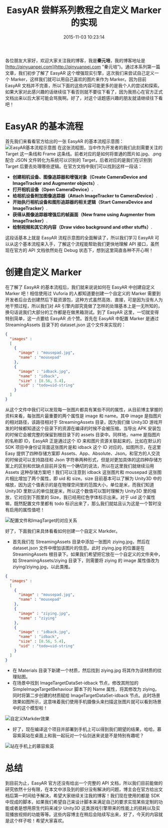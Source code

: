 ﻿---
description: 本文介绍了使用 EasyAR 增强现实引擎创建自定义 Marker 的过程。首先解释了 EasyAR 的基本流程，包括创建相机设备、图像追踪器和处理帧画面等步骤。然后详细说明了在
  EasyAR 中如何配置自定义 Marker，通过修改 dataset.json 文件并在 Unity3D 中设置相关属性实现自定义 Marker 的创建。最后展示了如何在场景中使用自定义
  Marker 并部署到手机上，实现AR效果。文章指出EasyAR官方API文档仍不完善，但作者将持续关注并解决相关问题，同时暗示将在未来写出更多关于自定义脚本和功能的内容。
slug: 1156673678
abbrlink: 1156673678
categories:
- Unity3D
date: 2015-11-03 10:23:14
tags:
- 增强现实
- AR
- Unity3D
- 教程
title: EasyAR 尝鲜系列教程之自定义 Marker 的实现
---

各位朋友大家好，欢迎大家关注我的博客，我是**秦元培**，我的博客地址是[http://qinyuanpei.com](http://qinyuanpei.com "秦元培")。通过本系列第一篇文章，我们初步了解了 EasyAR 这个增强现实引擎，这次我们来尝试自己定义一个 Marker，这样我们就可以用自己喜欢的图片来作为 Marker。因为目前 EasyAR 文档并不完善，所以下面的这些内容可能更多的是我个人的尝试和探索。如果大家对此感兴趣的话继续往下看否则就不要往下看了，因为我担心在官方正式文档出来以后大家可能会骂我啊。好了，对这个话题感兴趣的朋友就请继续往下看吧！

<!--more-->

# EasyAR 的基本流程
首先我们来看看官方给出的一张 EasyAR 的基本流程示意图：
![EasyAR基本流程示意图](https://ww1.sinaimg.cn/large/4c36074fly1fzix180mu7j20g0057dft.jpg)
在这张流程图，当中作为开发者的我们此刻需要关注的 Target 这一条线和 Frame 这条线。前者对应的是如何将普通的图片如.jpg、.png 配合 JSON 文件转化为系统可以识别的 Target，后者对应的是我们在识别到 Target 后要去处理哪些逻辑。在官方文档中我们可以找到这样一段话：
* **创建相机设备、图像追踪器和增强对象（Create CameraDevice and ImageTracker and Augmenter objects）**.
* **打开相机设备（Open CameraDevice）.**
* **给相机设备附加图像追踪器（Attach ImageTracker to CameraDevice）**.
* **开始执行相机设备和图形追踪器的相关逻辑（Start CameraDevice and ImageTracker）**.
* **获得从图像追踪器增强后的帧画面（New frame using Augmenter from ImageTracker）**.
* **绘制视频和其它的内容（Draw video background and other stuffs）**.

这段话基本上就是 EasyAR 流程示意图的全面解读了，所以我们学习 EasyAR 可以从这个基本流程来入手，了解这个流程能帮助我们更快地理解 API 接口，虽然现在官方的 API 文档依然处在 Debug 状态下，想到这里简直各种不开心啊！

# 创建自定义 Marker
在了解了 EasyAR 的基本流程后，我们就来说说如何在 EasyAR 中创建自定义 Marker 吧！相信使用过 Vuforia 的人都知道要创建一个自定义的 Marker 需要到开发者后台去创建然后下载资源包，这种方式虽然高效、直接，可是因为没有人为地干预过程，所以我们对 AR 引擎内部究竟做了怎样的处理基本上是一无所知的，换句话说我们大部分的工作都是在做黑箱测试。到了 EasyAR 这里，一切就变得特别简单，这一点要给 EasyAR 点个赞。首先在 EasyAR 中配置 Marker 是通过 StreamingAssets 目录下的 dataset.json 这个文件来实现的：
```json
{
  "images" :
  [
    {
      "image" : "mousepad.jpg",
      "name" : "mousepad"
    },
    {
      "image" : "idback.jpg",
      "name" : "idback",
      "size" : [8.56, 5.4],
      "uid" : "todo=uid-string"
    }
  ]
}
```
从这个文件中我们可以发现每一张图片都具有某些不同的属性，从目前博主掌握的资料来看，每张图片最重要的两个属性是 image 和 name。其中 image 是指图片的相对路径，该路径相对于 StreamingAssets 目录，因为我们做 Unity3D 游戏开发的时候都知道这个目录下的资源在编译的时候不会被压缩，当导出 APK 安装包的时候它会被完整的保留到根目录下的 assets 目录中。同样地，name 是指图片的名称即 ID，EasyAR 正是通过这个 ID 来和图片资源关联起来的。比如在默认的 SDK 项目中身份证背面这张图片是和 idback 这个 ID 对应的，如图所示，在这里 Easy 提供了四种存储方案即 Assets、App、Absolute、Json。和官方的人交流的时候说可以支持路径和 Json 字符串两种形式，但是对更加具体的这四种存储方案上的区别和优缺点目前并没有一个确切的说法，所以在这里我们就继续沿用 Assets 这种存储方案吧！我们可以注意到 idback 这张图片和 mousepad 这张图片相比增加了两个属性，即 uid 和 size。size 目前基本可以了解为 Unity3D 中的缩放，因为这个值表示的是在物理空间里的范围大小，单位是米，而我们知道 Unity3D 里默认的单位就是米，所以这个数值可以暂时理解为 Unity3D 里的缩放，它对应到下图里的 Size，我已经用红色字体标示出来。对于 uid 这个属性嘛，既然配置文件里都有 todo 标识出来了，那么我们就姑且认为这是一个暂时没有启用的属性值吧！


![配置文件和ImagTarget的对应关系](https://ww1.sinaimg.cn/large/None.jpg)

好了，下面我们来具体看看如何创建一个自定义 Markder。
* 首先我们在 StreamingAssets 目录中添加一张图片 ziying.jpg，然后在 dataset.json 文件中增加该图片的信息。此时 ziying.jpg 的位置是在 StreamingAssets 根目录下。如果我们希望把它放在一个自定义的文件夹中，如 StreamingAssets/ziying 目录下，则需要将 ziying 的 image 属性值改为 ziying/ziying.jpg，以此类推。

```json
{
  "images" :
  [
    {
      "image" : "mousepad.jpg",
      "name" : "mousepad"
    },
    {
      "image" : "ziying.jpg",
      "name" : "ziying"
    },
    {
      "image" : "idback.jpg",
      "name" : "idback",
      "size" : [8.56, 5.4],
      "uid" : "todo=uid-string"
    }
  ]
}
```
* 在 Materials 目录下新建一个材质，然后找到 ziying.jpg 将其作为该材质的纹理贴图。
* 在场景中找到 ImageTargetDataSet-idback 节点，修改其附加的 SimpleImageTargetBehaviour 脚本下的 Name 属性，将其修改为 ziying，同时将第二步创建的材质赋给 ImageTargetDataSet-idback 节点。此时场景效果如图所示，这意味着我们使用手机摄像头来扫描这张图片就可以看到场景中的这个模型啦！

![自定义Markder效果](https://ww1.sinaimg.cn/large/None.jpg)

* 好了，现在编译这个项目并部署到手机上可以得到我们期望的结果，哈哈，慕容紫英站在桌面上和我一起玩对一个仙剑迷来说是不是特别有趣呢？

![站在手机上的慕容紫英](https://ww1.sinaimg.cn/large/4c36074fly1fz68j4zrs5j20dc0m8al9.jpg)


# 总结
到目前为止，EasyAR 官方还没有给出一个完整的 API 文档，所以我们目前能做的研究依然十分有限，在本文中涉及到的部分没有解决的问题，博主会在官方给出文档后第一时间给予解决，希望大家继续关注我的博客！我们现在使用的都是 SDK 中现成的脚本，如果我们希望自己来设计脚本来满足自己的要求实现某些定制的功能或者是想用原生代码来减少 Unity3D 这类游戏引擎带来的性能上的损耗以及实现播放视频的功能等等。这些内容博主在稍后会陆续写出来，好了，今天的内容就是这个样子啦！希望大家喜欢。